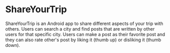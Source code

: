 # ShareYourTrip
ShareYourTrip is an Android app to share different aspects of your trip with others. 
Users can search a city and find posts that are written by other users for that specific city.
Users can make a post as their favorite post and they can also rate other's post by liking it (thumb up) or disliking it (thumb down).

